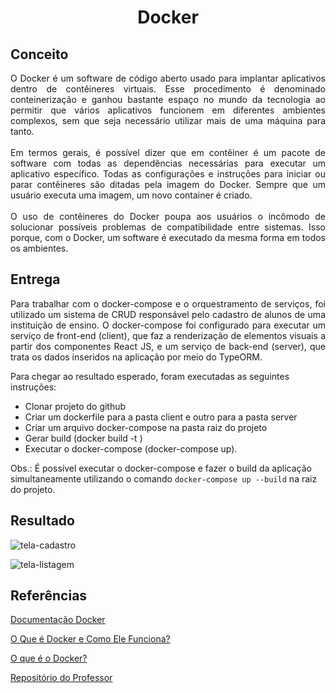 <h1 align="center"> Docker </h1>

## Conceito

<p align="justify">O Docker é um software de código aberto usado para implantar aplicativos dentro de contêineres virtuais. Esse procedimento é denominado conteinerização e ganhou bastante espaço no mundo da tecnologia ao permitir que vários aplicativos funcionem em diferentes ambientes complexos, sem que seja necessário utilizar mais de uma máquina para tanto.
  <br><br>
Em termos gerais, é possível dizer que em contêiner é um pacote de software com todas as dependências necessárias para executar um aplicativo específico. Todas as configurações e instruções para iniciar ou parar contêineres são ditadas pela imagem do Docker. Sempre que um usuário executa uma imagem, um novo container é criado.
  <br><br>
O uso de contêineres do Docker poupa aos usuários o incômodo de solucionar possíveis problemas de compatibilidade entre sistemas. Isso porque, com o Docker, um software é executado da mesma forma em todos os ambientes.</p>

## Entrega

<p align="justify">Para trabalhar com o docker-compose e o orquestramento de serviços, foi utilizado um sistema de CRUD responsável pelo cadastro de alunos de uma instituição de ensino. O docker-compose foi configurado para executar um serviço de front-end (client), que faz a renderização de elementos visuais a partir dos componentes React JS, e um serviço de back-end (server), que trata os dados inseridos na aplicação por meio do TypeORM.</p>

Para chegar ao resultado esperado, foram executadas as seguintes instruções:

- Clonar projeto do github
- Criar um dockerfile para a pasta client e outro para a pasta server
- Criar um arquivo docker-compose na pasta raiz do projeto
- Gerar build (docker build -t <nome da imagem> <local>)
- Executar o docker-compose (docker-compose up).

Obs.: É possível executar o docker-compose e fazer o build da aplicação simultaneamente utilizando o comando ```docker-compose up --build``` na raiz do projeto.

## Resultado

![tela-cadastro](https://github.com/laaridiniz/Redes-de-Computadores/assets/86115352/d321a677-5fc7-4a46-aa7e-2e0db53c2b6d)

![tela-listagem](https://github.com/laaridiniz/Redes-de-Computadores/assets/86115352/d72ad92b-5d09-45de-b1bb-5c43418e1279)

## Referências

[Documentação Docker](https://www.docker.com/)

[O Que é Docker e Como Ele Funciona?](https://www.hostinger.com.br/tutoriais/o-que-e-docker#O_que_e_Docker)

[O que é o Docker?](https://www.ibm.com/br-pt/topics/docker)

[Repositório do Professor](https://github.com/jeancosta4/Docker/tree/main)
